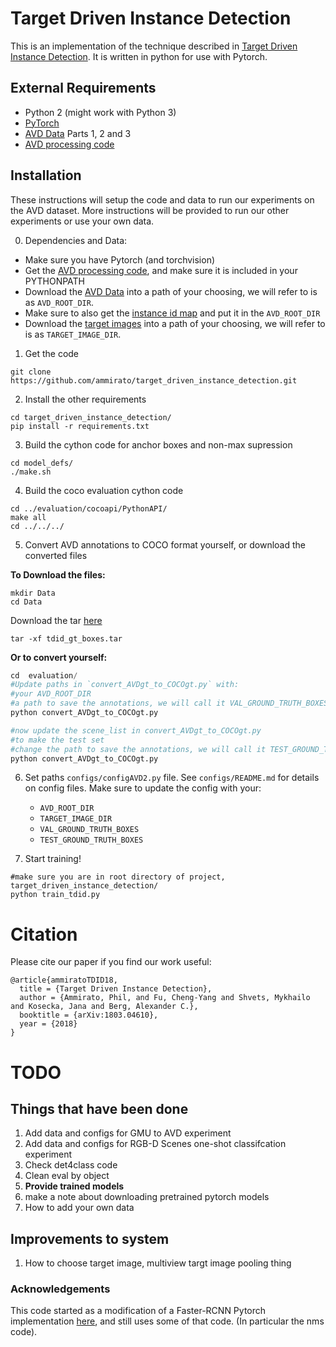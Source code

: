 # Target Driven Instance Detection

This is an implementation of the technique described in [Target Driven Instance Detection](https://arxiv.org/abs/1803.04610). It is written in python for use with Pytorch. 


## External Requirements
* Python 2 (might work with Python 3)
* [PyTorch](http://pytorch.org/)
* [AVD Data](http://www.cs.unc.edu/~ammirato/active_vision_dataset_website/get_data.html) Parts 1, 2 and 3
* [AVD processing code](https://github.com/ammirato/active_vision_dataset_processing)

## Installation
These instructions will setup the code and data to run our experiments on the AVD dataset. More instructions will be provided to run our other experiments or use your own data.  

0. Dependencies and Data:

- Make sure you have Pytorch (and torchvision)
- Get the [AVD processing code](https://github.com/ammirato/active_vision_dataset_processing), and make sure it is included in your PYTHONPATH
- Download the [AVD Data](http://www.cs.unc.edu/~ammirato/active_vision_dataset_website/get_data.html) into a path of your choosing, we will refer to is as `AVD_ROOT_DIR`.
- Make sure to also get the [instance id map](https://drive.google.com/file/d/1UmhAr-l-CL3CeBq6U8V973jX5BPWkrlK/view?usp=sharing) and put it in the `AVD_ROOT_DIR`
- Download the [target images](https://drive.google.com/file/d/1uV2I-SYWQvJb0PqzDdg8ESwRdQoVpSWr/view?usp=sharing) into a path of your choosing, we will refer to is as `TARGET_IMAGE_DIR`.

1. Get the code
```
git clone https://github.com/ammirato/target_driven_instance_detection.git
```

2. Install the other requirements
```
cd target_driven_instance_detection/
pip install -r requirements.txt
```

3. Build the cython code for anchor boxes and non-max supression
```
cd model_defs/
./make.sh
```

4. Build the coco evaluation cython code 
```
cd ../evaluation/cocoapi/PythonAPI/
make all
cd ../../../
```

5. Convert AVD annotations to COCO format yourself, or download the converted files

**To Download the files:**
```
mkdir Data
cd Data
``` 

Download the tar [here](https://drive.google.com/file/d/1VgDBR5K1I-Tb6QVqyqVfGEXxcwKGHjQx/view?usp=sharing) 

`tar -xf tdid_gt_boxes.tar`

**Or to convert yourself:**
```python
cd  evaluation/
#Update paths in `convert_AVDgt_to_COCOgt.py` with:
#your AVD_ROOT_DIR
#a path to save the annotations, we will call it VAL_GROUND_TRUTH_BOXES
python convert_AVDgt_to_COCOgt.py

#now update the scene_list in convert_AVDgt_to_COCOgt.py 
#to make the test set
#change the path to save the annotations, we will call it TEST_GROUND_TRUTH_BOXES
python convert_AVDgt_to_COCOgt.py

```


6. Set paths `configs/configAVD2.py` file. See `configs/README.md` for details on config files. Make sure to update the config with your:

    - `AVD_ROOT_DIR`
    - `TARGET_IMAGE_DIR`
    - `VAL_GROUND_TRUTH_BOXES` 
    - `TEST_GROUND_TRUTH_BOXES`

7. Start training!
```
#make sure you are in root directory of project, target_driven_instance_detection/
python train_tdid.py
```


# Citation
Please cite our paper if you find our work useful:
```
@article{ammiratoTDID18,
  title = {Target Driven Instance Detection},
  author = {Ammirato, Phil, and Fu, Cheng-Yang and Shvets, Mykhailo and Kosecka, Jana and Berg, Alexander C.},
  booktitle = {arXiv:1803.04610},
  year = {2018}
}
```



# TODO
## Things that have been done 
1. Add data and configs for GMU to AVD experiment
2. Add data and configs for RGB-D Scenes one-shot classifcation experiment 
3. Check det4class code
4. Clean eval by object
5. **Provide trained models**
6. make a note about downloading pretrained pytorch models
7. How to add your own data

## Improvements to system
1. How to choose target image, multiview targt image pooling thing

### Acknowledgements
This code started as a modification of a Faster-RCNN Pytorch implementation [here](https://github.com/longcw/faster_rcnn_pytorch), and still uses some of that code. (In particular the nms code).



